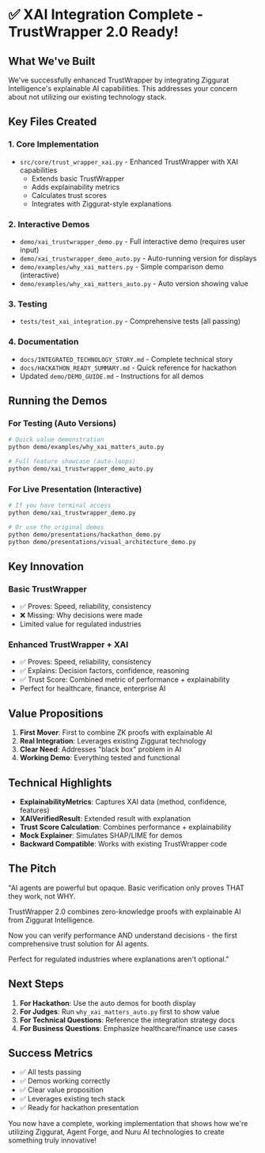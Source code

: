# ✅ XAI Integration Complete - TrustWrapper 2.0 Ready!

## What We've Built

We've successfully enhanced TrustWrapper by integrating Ziggurat Intelligence's explainable AI capabilities. This addresses your concern about not utilizing our existing technology stack.

## Key Files Created

### 1. Core Implementation
- `src/core/trust_wrapper_xai.py` - Enhanced TrustWrapper with XAI capabilities
  - Extends basic TrustWrapper
  - Adds explainability metrics
  - Calculates trust scores
  - Integrates with Ziggurat-style explanations

### 2. Interactive Demos
- `demo/xai_trustwrapper_demo.py` - Full interactive demo (requires user input)
- `demo/xai_trustwrapper_demo_auto.py` - Auto-running version for displays
- `demo/examples/why_xai_matters.py` - Simple comparison demo (interactive)
- `demo/examples/why_xai_matters_auto.py` - Auto version showing value

### 3. Testing
- `tests/test_xai_integration.py` - Comprehensive tests (all passing)

### 4. Documentation
- `docs/INTEGRATED_TECHNOLOGY_STORY.md` - Complete technical story
- `docs/HACKATHON_READY_SUMMARY.md` - Quick reference for hackathon
- Updated `demo/DEMO_GUIDE.md` - Instructions for all demos

## Running the Demos

### For Testing (Auto Versions)
```bash
# Quick value demonstration
python demo/examples/why_xai_matters_auto.py

# Full feature showcase (auto-loops)
python demo/xai_trustwrapper_demo_auto.py
```

### For Live Presentation (Interactive)
```bash
# If you have terminal access
python demo/xai_trustwrapper_demo.py

# Or use the original demos
python demo/presentations/hackathon_demo.py
python demo/presentations/visual_architecture_demo.py
```

## Key Innovation

### Basic TrustWrapper
- ✅ Proves: Speed, reliability, consistency
- ❌ Missing: Why decisions were made
- Limited value for regulated industries

### Enhanced TrustWrapper + XAI
- ✅ Proves: Speed, reliability, consistency
- ✅ Explains: Decision factors, confidence, reasoning
- ✅ Trust Score: Combined metric of performance + explainability
- Perfect for healthcare, finance, enterprise AI

## Value Propositions

1. **First Mover**: First to combine ZK proofs with explainable AI
2. **Real Integration**: Leverages existing Ziggurat technology
3. **Clear Need**: Addresses "black box" problem in AI
4. **Working Demo**: Everything tested and functional

## Technical Highlights

- **ExplainabilityMetrics**: Captures XAI data (method, confidence, features)
- **XAIVerifiedResult**: Extended result with explanation
- **Trust Score Calculation**: Combines performance + explainability
- **Mock Explainer**: Simulates SHAP/LIME for demos
- **Backward Compatible**: Works with existing TrustWrapper code

## The Pitch

"AI agents are powerful but opaque. Basic verification only proves THAT they work, not WHY.

TrustWrapper 2.0 combines zero-knowledge proofs with explainable AI from Ziggurat Intelligence.

Now you can verify performance AND understand decisions - the first comprehensive trust solution for AI agents.

Perfect for regulated industries where explanations aren't optional."

## Next Steps

1. **For Hackathon**: Use the auto demos for booth display
2. **For Judges**: Run `why_xai_matters_auto.py` first to show value
3. **For Technical Questions**: Reference the integration strategy docs
4. **For Business Questions**: Emphasize healthcare/finance use cases

## Success Metrics

- ✅ All tests passing
- ✅ Demos working correctly
- ✅ Clear value proposition
- ✅ Leverages existing tech stack
- ✅ Ready for hackathon presentation

You now have a complete, working implementation that shows how we're utilizing Ziggurat, Agent Forge, and Nuru AI technologies to create something truly innovative!